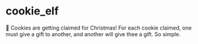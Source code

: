 # cookie_elf
🍪 Cookies are getting claimed for Christmas! For each cookie claimed, one must give a gift to another, and another will give thee a gift. So simple.
